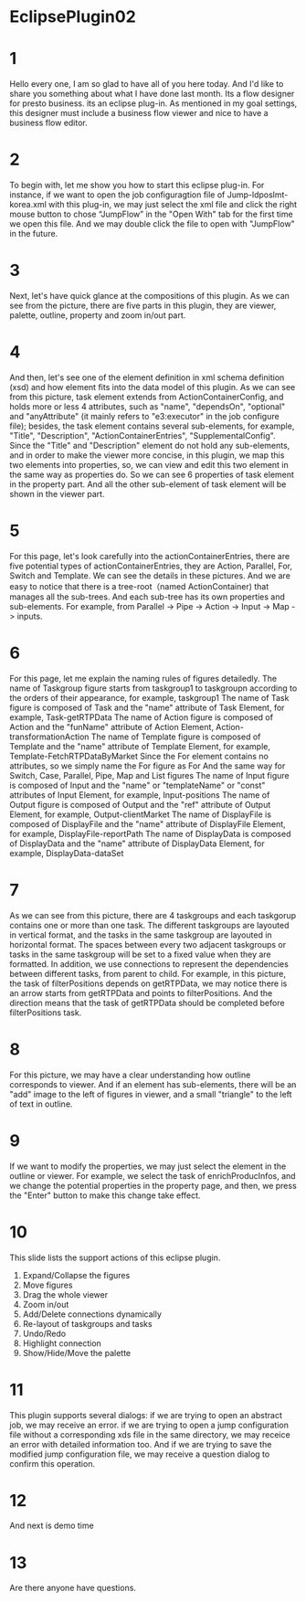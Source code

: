 # EclipsePlugin02

# 1
Hello every one, I am so glad to have all of you here today. And I'd like to share you something about what I have done last month. Its a flow designer for presto business. its an eclipse plug-in. As mentioned in my goal settings, this designer must include a business flow viewer and nice to have a business flow editor.

# 2
To begin with, let me show you how to start this eclipse plug-in. For instance, if we want to open the job configuragtion file of Jump-ldposlmt-korea.xml with this plug-in, we may just select the xml file and click the right mouse button to chose “JumpFlow” in the "Open With" tab for the first time we open this file. And we may double click the file to open with "JumpFlow" in the future.

# 3
Next, let's have quick glance at the compositions of this plugin. As we can see from the picture, there are five parts in this plugin, they are viewer, palette, outline, property and zoom in/out part.

# 4
And then, let's see one of the element definition in xml schema definition (xsd) and how element fits into the data model of this plugin. As we can see from this picture, task element extends from ActionContainerConfig, and holds more or less 4 attributes, such as "name", "dependsOn", "optional" and "anyAttribute" (it mainly refers to "e3:executor" in the job configure file); besides, the task element contains several sub-elements, for example, "Title", "Description", "ActionContainerEntries", "SupplementalConfig". Since the "Title" and "Description" element do not hold any sub-elements, and in order to make the viewer more concise, in this plugin, we map this two elements into properties, so, we can view and edit this two element in the same way as properties do. So we can see 6 properties of task element in the property part. And all the other sub-element of task element will be shown in the viewer part.

# 5
For this page, let's look carefully into the actionContainerEntries, there are five potential types of actionContainerEntries, they are Action, Parallel, For, Switch and Template. We can see the details in these pictures. And we are easy to notice that there is a tree-root（named ActionContainer) that manages all the sub-trees. And each sub-tree has its own properties and sub-elements. For example, from Parallel -> Pipe -> Action -> Input -> Map -> inputs.

# 6
For this page, let me explain the naming rules of figures detailedly.
The name of Taskgroup figure starts from taskgroup1 to taskgroupn according to the orders of their appearance, for example, taskgroup1
The name of Task figure is composed of Task and the "name" attribute of Task Element, for example, Task-getRTPData
The name of Action figure is composed of Action and the "funName" attribute of Action Element, Action-transformationAction
The name of Template figure is composed of Template and the "name" attribute of Template Element, for example, Template-FetchRTPDataByMarket
Since the For element contains no attributes, so we simply name the For figure as For
And the same way for Switch, Case, Parallel, Pipe, Map and List figures
The name of Input figure is composed of Input and the "name" or "templateName" or "const" attributes of Input Element, for example, Input-positions
The name of Output figure is composed of Output and the "ref" attribute of Output Element, for example, Output-clientMarket
The name of DisplayFile is composed of DisplayFile and the "name" attribute of DisplayFile Element, for example, DisplayFile-reportPath
The name of DisplayData is composed of DisplayData and the "name" attribute of DisplayData Element, for example, DisplayData-dataSet

# 7
As we can see from this picture, there are 4 taskgroups and each taskgorup contains one or more than one task. The different taskgroups are layouted in vertical format, and the tasks in the same taskgroup are layouted in horizontal format. The spaces between every two adjacent taskgroups or tasks in the same taskgroup will be set to a fixed value when they are formatted. In addition, we use connections to represent the dependencies between different tasks, from parent to child. For example, in this picture, the task of filterPositions depends on getRTPData, we may notice there is an arrow starts from getRTPData and points to filterPositions. And the direction means that the task of getRTPData should be completed before filterPositions task.

# 8
For this picture, we may have a clear understanding how outline corresponds to viewer. And if an element has sub-elements, there will be an "add" image to the left of figures in viewer, and a small "triangle" to the left of text in outline.

# 9
If we want to modify the properties, we may just select the element in the outline or viewer. For example, we select the task of enrichProducInfos, and we change the potential properties in the property page, and then, we press the "Enter" button to make this change take effect.

# 10
This slide lists the support actions of this eclipse plugin.
1) Expand/Collapse the figures
2) Move figures
3) Drag the whole viewer
4) Zoom in/out
5) Add/Delete connections dynamically
6) Re-layout of taskgroups and tasks
7) Undo/Redo
8) Highlight connection
9) Show/Hide/Move the palette

# 11
This plugin supports several dialogs: if we are trying to open an abstract job, we may receive an error. if we are trying to open a jump configuration file without a corresponding xds file in the same directory, we may receice an error with detailed information too. And if we are trying to save the modified jump configuration file, we may receive a question dialog to confirm this operation.

# 12
And next is demo time

# 13
Are there anyone have questions.

